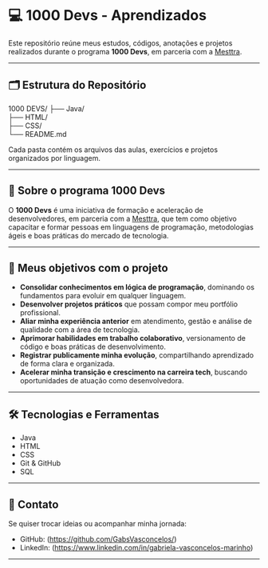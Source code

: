 # 💻 1000 Devs - Aprendizados

Este repositório reúne meus estudos, códigos, anotações e projetos realizados durante o programa **1000 Devs**, em parceria com a [Mesttra](https://www.mesttra.com).

---

## 🗂 Estrutura do Repositório

1000 DEVS/
├── Java/  
├── HTML/  
├── CSS/  
└── README.md  

Cada pasta contém os arquivos das aulas, exercícios e projetos organizados por linguagem.

---

## 📌 Sobre o programa 1000 Devs

O **1000 Devs** é uma iniciativa de formação e aceleração de desenvolvedores, em parceria com a [Mesttra](https://www.mesttra.com), que tem como objetivo capacitar e formar pessoas em linguagens de programação, metodologias ágeis e boas práticas do mercado de tecnologia.

---

## 🧠 Meus objetivos com o projeto

- **Consolidar conhecimentos em lógica de programação**, dominando os fundamentos para evoluir em qualquer linguagem.  
- **Desenvolver projetos práticos** que possam compor meu portfólio profissional.  
- **Aliar minha experiência anterior** em atendimento, gestão e análise de qualidade com a área de tecnologia.  
- **Aprimorar habilidades em trabalho colaborativo**, versionamento de código e boas práticas de desenvolvimento.  
- **Registrar publicamente minha evolução**, compartilhando aprendizado de forma clara e organizada.  
- **Acelerar minha transição e crescimento na carreira tech**, buscando oportunidades de atuação como desenvolvedora.  

---

## 🛠 Tecnologias e Ferramentas

- Java  
- HTML  
- CSS  
- Git & GitHub  
- SQL 

---

## 📣 Contato

Se quiser trocar ideias ou acompanhar minha jornada:

- GitHub: (https://github.com/GabsVasconcelos/)
- LinkedIn: (https://www.linkedin.com/in/gabriela-vasconcelos-marinho)

---
